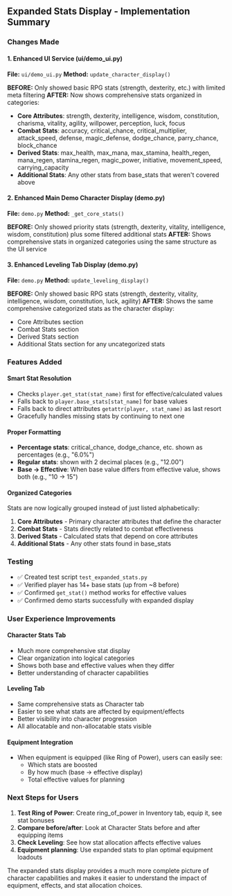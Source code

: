 ## Expanded Stats Display - Implementation Summary

### Changes Made

#### 1. Enhanced UI Service (ui/demo_ui.py)
**File:** `ui/demo_ui.py` 
**Method:** `update_character_display()`

**BEFORE:** Only showed basic RPG stats (strength, dexterity, etc.) with limited meta filtering
**AFTER:** Now shows comprehensive stats organized in categories:

- **Core Attributes**: strength, dexterity, intelligence, wisdom, constitution, charisma, vitality, agility, willpower, perception, luck, focus
- **Combat Stats**: accuracy, critical_chance, critical_multiplier, attack_speed, defense, magic_defense, dodge_chance, parry_chance, block_chance  
- **Derived Stats**: max_health, max_mana, max_stamina, health_regen, mana_regen, stamina_regen, magic_power, initiative, movement_speed, carrying_capacity
- **Additional Stats**: Any other stats from base_stats that weren't covered above

#### 2. Enhanced Main Demo Character Display (demo.py)
**File:** `demo.py`
**Method:** `_get_core_stats()`

**BEFORE:** Only showed priority stats (strength, dexterity, vitality, intelligence, wisdom, constitution) plus some filtered additional stats
**AFTER:** Shows comprehensive stats in organized categories using the same structure as the UI service

#### 3. Enhanced Leveling Tab Display (demo.py)  
**File:** `demo.py`
**Method:** `update_leveling_display()`

**BEFORE:** Only showed basic RPG stats (strength, dexterity, vitality, intelligence, wisdom, constitution, luck, agility)
**AFTER:** Shows the same comprehensive categorized stats as the character display:

- Core Attributes section
- Combat Stats section  
- Derived Stats section
- Additional Stats section for any uncategorized stats

### Features Added

#### Smart Stat Resolution
- Checks `player.get_stat(stat_name)` first for effective/calculated values
- Falls back to `player.base_stats[stat_name]` for base values
- Falls back to direct attributes `getattr(player, stat_name)` as last resort
- Gracefully handles missing stats by continuing to next one

#### Proper Formatting
- **Percentage stats**: critical_chance, dodge_chance, etc. shown as percentages (e.g., "6.0%")
- **Regular stats**: shown with 2 decimal places (e.g., "12.00")
- **Base → Effective**: When base value differs from effective value, shows both (e.g., "10 → 15")

#### Organized Categories
Stats are now logically grouped instead of just listed alphabetically:
1. **Core Attributes** - Primary character attributes that define the character
2. **Combat Stats** - Stats directly related to combat effectiveness  
3. **Derived Stats** - Calculated stats that depend on core attributes
4. **Additional Stats** - Any other stats found in base_stats

### Testing
- ✅ Created test script `test_expanded_stats.py`
- ✅ Verified player has 14+ base stats (up from ~8 before)
- ✅ Confirmed `get_stat()` method works for effective values
- ✅ Confirmed demo starts successfully with expanded display

### User Experience Improvements

#### Character Stats Tab
- Much more comprehensive stat display
- Clear organization into logical categories
- Shows both base and effective values when they differ
- Better understanding of character capabilities

#### Leveling Tab
- Same comprehensive stats as Character tab
- Easier to see what stats are affected by equipment/effects
- Better visibility into character progression
- All allocatable and non-allocatable stats visible

#### Equipment Integration
- When equipment is equipped (like Ring of Power), users can easily see:
  - Which stats are boosted
  - By how much (base → effective display)
  - Total effective values for planning

### Next Steps for Users
1. **Test Ring of Power**: Create ring_of_power in Inventory tab, equip it, see stat bonuses
2. **Compare before/after**: Look at Character Stats before and after equipping items
3. **Check Leveling**: See how stat allocation affects effective values
4. **Equipment planning**: Use expanded stats to plan optimal equipment loadouts

The expanded stats display provides a much more complete picture of character capabilities and makes it easier to understand the impact of equipment, effects, and stat allocation choices.
